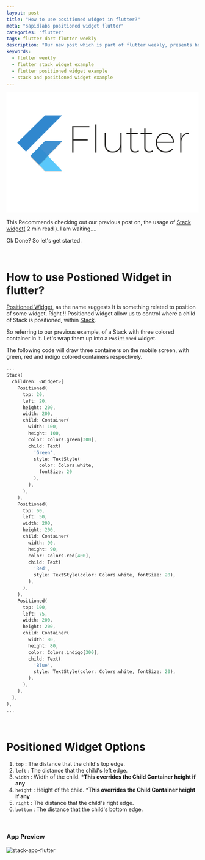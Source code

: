 ```yaml
---
layout: post
title: "How to use positioned widget in flutter?"
meta: "sapidlabs positioned widget flutter"
categories: "flutter"
tags: flutter dart flutter-weekly
description: "Our new post which is part of flutter weekly, presents how to use Stack and Positioned Widget in flutter with ease."
keywords:
  - flutter weekly
  - flutter stack widget example
  - flutter positioned widget example
  - stack and positioned widget example
---
```


![Flutter - Stack and Postioned Widget][flutter]

This Recommends checking out our previous post on, the usage of [Stack widget](https://sapidlabs.com/flutter/2019/09/07/how-to-use-stack-widget-flutter.html)( 2 min read ). I am waiting....

Ok Done? So let's get started.

<br />

<h1 class="light">How to use Postioned Widget in flutter?</h1>

[Positioned Widget](https://api.flutter.dev/flutter/widgets/Positioned-class.html), as the name suggests It is something related to position of some widget. Right !! Positioned widget allow us to control where a child of Stack is positioned, within [Stack](https://sapidlabs.com/flutter/2019/09/07/how-to-use-stack-widget-flutter.html).


So referring to our previous example, of a Stack with three colored container in it. Let's wrap them up into a `Positioned` widget.

The following code will draw three containers on the mobile screen, with green, red and indigo colored containers respectively.

```dart
...
Stack(
  children: <Widget>[
    Positioned(
      top: 20,
      left: 20,
      height: 200,
      width: 200,
      child: Container(
        width: 100,
        height: 100,
        color: Colors.green[300],
        child: Text(
          'Green',
          style: TextStyle(
            color: Colors.white,
            fontSize: 20
          ),
        ),
      ),
    ),
    Positioned(
      top: 60,
      left: 50,
      width: 200,
      height: 200,
      child: Container(
        width: 90,
        height: 90,
        color: Colors.red[400],
        child: Text(
          'Red',
          style: TextStyle(color: Colors.white, fontSize: 20),
        ),
      ),
    ),
    Positioned(
      top: 100,
      left: 75,
      width: 200,
      height: 200,
      child: Container(
        width: 80,
        height: 80,
        color: Colors.indigo[300],
        child: Text(
          'Blue',
          style: TextStyle(color: Colors.white, fontSize: 20),
        ),
      ),
    ),
  ],
),
...
```
<br />

<h1 class="light">Positioned Widget Options</h1>

1. `top` : The distance that the child's top edge.
2. `left` : The distance that the child's left edge.
3. `width` : Width of the child. ***This overrides the Child Container height if any**
4. `height` : Height of the child. ***This overrides the Child Container height if any**
5. `right` : The distance that the child's right edge.
6. `bottom` : The distance that the child's bottom edge.

<br />

### App Preview

<img src="{{ site.base_url }}/assets/images/positioned-widget-flutter/stack_positioned_app.png" class="img img-center img-50-imp" alt="stack-app-flutter">



[flutter]: /assets/images/shared/flutter-sapidlabs.jpg

